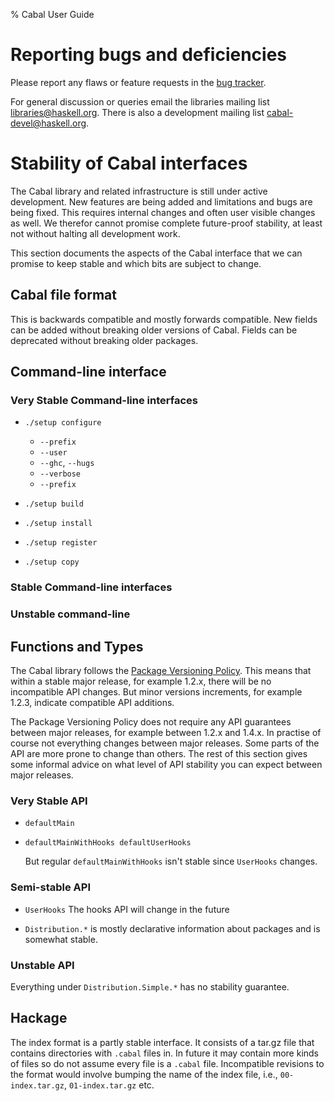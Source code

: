 % Cabal User Guide

# Reporting bugs and deficiencies #

Please report any flaws or feature requests in the [bug tracker][].

For general discussion or queries email the libraries mailing list
<libraries@haskell.org>. There is also a development mailing list
<cabal-devel@haskell.org>.

[bug tracker]: https://github.com/haskell/cabal/issues

# Stability of Cabal interfaces #

The Cabal library and related infrastructure is still under active
development. New features are being added and limitations and bugs are
being fixed. This requires internal changes and often user visible
changes as well. We therefor cannot promise complete future-proof
stability, at least not without halting all development work.

This section documents the aspects of the Cabal interface that we can
promise to keep stable and which bits are subject to change.

## Cabal file format ##

This is backwards compatible and mostly forwards compatible. New fields
can be added without breaking older versions of Cabal. Fields can be
deprecated without breaking older packages.

## Command-line interface ##

### Very Stable Command-line interfaces ###

* `./setup configure`
  * `--prefix`
  * `--user`
  * `--ghc`, `--hugs`
  * `--verbose`
  * `--prefix`

* `./setup build`
* `./setup install`
* `./setup register`
* `./setup copy`

### Stable Command-line interfaces ###

### Unstable command-line ###

## Functions and Types ##

The Cabal library follows the [Package Versioning Policy][PVP]. This
means that within a stable major release, for example 1.2.x, there will
be no incompatible API changes. But minor versions increments, for
example 1.2.3, indicate compatible API additions.

The Package Versioning Policy does not require any API guarantees
between major releases, for example between 1.2.x and 1.4.x. In practise
of course not everything changes between major releases. Some parts of
the API are more prone to change than others. The rest of this section
gives some informal advice on what level of API stability you can expect
between major releases.

[PVP]: http://www.haskell.org/haskellwiki/Package_versioning_policy

### Very Stable API ###

* `defaultMain`

* `defaultMainWithHooks defaultUserHooks`

  But regular `defaultMainWithHooks` isn't stable since `UserHooks`
  changes.

### Semi-stable API ###

* `UserHooks` The hooks API will change in the future

* `Distribution.*` is mostly declarative information about packages and
   is somewhat stable.

### Unstable API ###

Everything under `Distribution.Simple.*` has no stability guarantee.

## Hackage ##

The index format is a partly stable interface. It consists of a tar.gz
file that contains directories with `.cabal` files in. In future it may
contain more kinds of files so do not assume every file is a `.cabal`
file. Incompatible revisions to the format would involve bumping the
name of the index file, i.e., `00-index.tar.gz`, `01-index.tar.gz` etc.


[dist-simple]:  ../release/cabal-latest/doc/API/Cabal/Distribution-Simple.html
[dist-make]:    ../release/cabal-latest/doc/API/Cabal/Distribution-Make.html
[dist-license]: ../release/cabal-latest/doc/API/Cabal/Distribution-License.html#t:License
[extension]:    ../release/cabal-latest/doc/API/Cabal/Language-Haskell-Extension.html#t:Extension
[BuildType]:    ../release/cabal-latest/doc/API/Cabal/Distribution-PackageDescription.html#t:BuildType
[alex]:       http://www.haskell.org/alex/
[autoconf]:   http://www.gnu.org/software/autoconf/
[c2hs]:       http://www.cse.unsw.edu.au/~chak/haskell/c2hs/
[cpphs]:      http://projects.haskell.org/cpphs/
[greencard]:  http://hackage.haskell.org/package/greencard
[haddock]:    http://www.haskell.org/haddock/
[HsColour]:   http://www.cs.york.ac.uk/fp/darcs/hscolour/
[happy]:      http://www.haskell.org/happy/
[Hackage]:    http://hackage.haskell.org/
[pkg-config]: http://www.freedesktop.org/wiki/Software/pkg-config/
